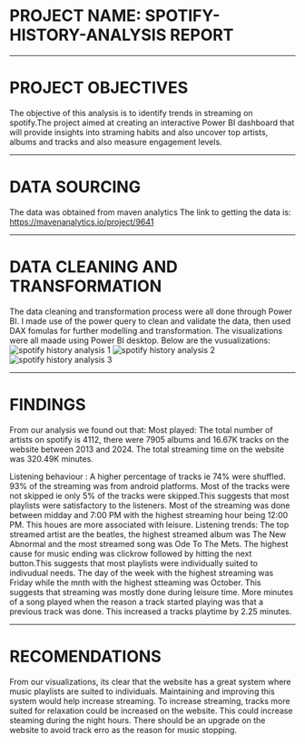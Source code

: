 # PROJECT NAME: SPOTIFY-HISTORY-ANALYSIS REPORT

---
# PROJECT OBJECTIVES
The objective of this analysis is to identify trends in streaming on spotify.The project aimed at creating an interactive Power BI dashboard that will provide insights into straming habits and also uncover top artists, albums and tracks and also measure engagement levels.

---
# DATA SOURCING
The data was obtained from maven analytics
The link to getting the data is: https://mavenanalytics.io/project/9641

---
# DATA CLEANING AND TRANSFORMATION
The data cleaning and transformation process were all done through Power BI.
I made use of the power query to clean and validate the data, then used DAX fomulas for further modelling and transformation.
The visualizations were all maade using Power BI desktop.
Below are the vusualizations:
![spotify history analysis 1](https://github.com/user-attachments/assets/714a8b2c-a92a-4de1-8b4d-18f3a7fe5992)
![spotify history analysis 2](https://github.com/user-attachments/assets/7deafe68-78a7-4220-a053-ad77d65b7336)
![spotify history analysis 3](https://github.com/user-attachments/assets/82370a98-23d8-46ca-b9c3-ab13b87db985)

---
# FINDINGS
From our analysis we found out that:
  Most played: The total number of artists on spotify is 4112, there were 7905 albums and 16.67K tracks on the website between 2013 and 2024. The total streaming time on the website was 320.49K minutes.
    
  Listening behaviour : A higher percentage of tracks ie 74% were shuffled.
    93% of the streaming was from android platforms.
    Most of the tracks were not skipped ie only 5% of the tracks were skipped.This suggests that most playlists were satisfactory to the listeners.
    Most of the streaming was done between midday and 7:00 PM with the highest streaming hour being 12:00 PM. This houes are more associated with leisure.
  Listening trends: The top streamed artist are the beatles, the highest streamed album was The New Abnormal and the most streamed song was Ode To The Mets.
    The highest cause for music ending was clickrow followed by hitting the next button.This suggests that most playlists were individually suited to indivudual needs.
    The day of the week with the highest streaming was Friday while the mnth with the highest stteaming was October. This suggests that streaming was mostly done during leisure time.
    More minutes of a song played when the reason a track started playing was that a previous track was done. This increased a tracks playtime by 2.25 minutes.

  ---
# RECOMENDATIONS
From our visualizations, its clear that the website has a great system where music playlists are suited to individuals. Maintaining and improving this system would help increase streaming.
To increase streaming, tracks more suited for relaxation could be increased on the website. This could increase steaming during the night hours.
There should be an upgrade on the website to avoid track erro as the reason for music stopping.
